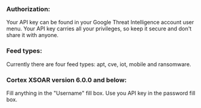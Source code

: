 ### Authorization:
Your API key can be found in your Google Threat Intelligence account user menu.
Your API key carries all your privileges, so keep it secure and don't share it with anyone.

### Feed types:
Currently there are four feed types: apt, cve, iot, mobile and ransomware.

### Cortex XSOAR version 6.0.0 and below:
Fill anything in the "Username" fill box. Use you API key in the password fill box.